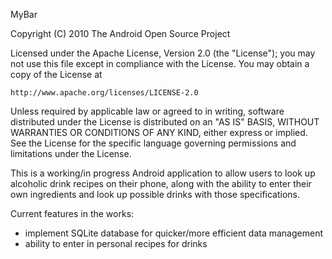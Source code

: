 MyBar 

Copyright (C) 2010 The Android Open Source Project

Licensed under the Apache License, Version 2.0 (the "License");
you may not use this file except in compliance with the License.
You may obtain a copy of the License at

	http://www.apache.org/licenses/LICENSE-2.0

Unless required by applicable law or agreed to in writing, software
distributed under the License is distributed on an "AS IS" BASIS,
WITHOUT WARRANTIES OR CONDITIONS OF ANY KIND, either express or implied.
See the License for the specific language governing permissions and
limitations under the License.


This is a working/in progress Android application to allow users to 
look up alcoholic drink recipes on their phone, along with the ability
to enter their own ingredients and look up possible drinks with those
specifications.

Current features in the works:
 - implement SQLite database for quicker/more efficient data management
 - ability to enter in personal recipes for drinks
